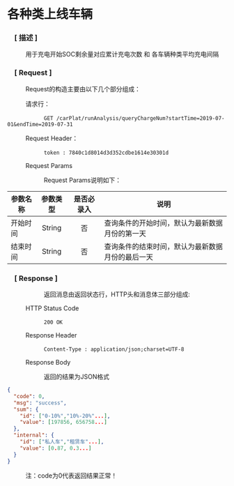 # 各种类上线车辆

### &ensp;&ensp;[ 描述 ]

&ensp;&ensp;&ensp;&ensp;&ensp;&ensp;用于充电开始SOC剩余量对应累计充电次数 和 各车辆种类平均充电间隔

### &ensp;&ensp;[ Request ]
&ensp;&ensp;&ensp;&ensp;&ensp;&ensp;Request的构造主要由以下几个部分组成：

&ensp;&ensp;&ensp;&ensp;&ensp;&ensp;请求行：

&ensp;&ensp;&ensp;&ensp;&ensp;&ensp;&ensp;&ensp;&ensp;&ensp;&ensp;&ensp;`GET /carPlat/runAnalysis/queryChargeNum?startTime=2019-07-01&endTime=2019-07-31`

&ensp;&ensp;&ensp;&ensp;&ensp;&ensp;Request Header：

&ensp;&ensp;&ensp;&ensp;&ensp;&ensp;&ensp;&ensp;&ensp;&ensp;&ensp;&ensp;`token : 7840c1d8014d3d352cdbe1614e30301d`

&ensp;&ensp;&ensp;&ensp;&ensp;&ensp;Request Params

&ensp;&ensp;&ensp;&ensp;&ensp;&ensp;&ensp;&ensp;&ensp;&ensp;&ensp;&ensp;Request Params说明如下：

参数名称|参数类型|是否必录入|说明
--|:--:|:--:|--
开始时间 | String | 否 | 查询条件的开始时间，默认为最新数据月份的第一天
结束时间 | String | 否 | 查询条件的结束时间，默认为最新数据月份的最后一天

### &ensp;&ensp;[ Response ]
&ensp;&ensp;&ensp;&ensp;&ensp;&ensp;&ensp;&ensp;&ensp;&ensp;&ensp;&ensp;返回消息由返回状态行，HTTP头和消息体三部分组成:

&ensp;&ensp;&ensp;&ensp;&ensp;&ensp;HTTP Status Code

&ensp;&ensp;&ensp;&ensp;&ensp;&ensp;&ensp;&ensp;&ensp;&ensp;&ensp;&ensp;`200 OK`

&ensp;&ensp;&ensp;&ensp;&ensp;&ensp;Response Header

&ensp;&ensp;&ensp;&ensp;&ensp;&ensp;&ensp;&ensp;&ensp;&ensp;&ensp;&ensp;`Content-Type : application/json;charset=UTF-8`

&ensp;&ensp;&ensp;&ensp;&ensp;&ensp;Response Body

&ensp;&ensp;&ensp;&ensp;&ensp;&ensp;&ensp;&ensp;&ensp;&ensp;&ensp;&ensp;返回的结果为JSON格式

``` json
{
  "code": 0,
  "msg": "success",
  "sum": {
	"id": ["0-10%","10%-20%"...],
	"value": [197856, 656758...]
  },
  "internal": {
	"id": ["私人车","租赁车"...],
	"value": [0.87, 0.3...]
  }
}
```

&ensp;&ensp;&ensp;&ensp;&ensp;&ensp;注：code为0代表返回结果正常！
